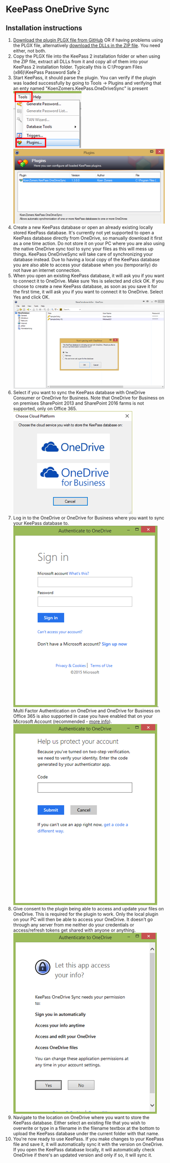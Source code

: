 # KeePass OneDrive Sync

## Installation instructions

1. [Download the plugin PLGX file from GitHub](https://github.com/KoenZomers/KeePassOneDriveSync/raw/master/KeeOneDriveSync.plgx) OR if having problems using the PLGX file, alternatively [download the DLLs in the ZIP file](https://github.com/KoenZomers/KeePassOneDriveSync/raw/master/KeeOneDriveSync.zip). You need either, not both.
2. Copy the PLGX file into the KeePass 2 installation folder or when using the ZIP file, extract all DLLs from it and copy all of them into your KeePass 2 installation folder. Typically this is C:\Program Files (x86)\KeePass Password Safe 2
3. Start KeePass, it should parse the plugin. You can verify if the plugin was loaded successfully by going to Tools -> Plugins and verifying that an enty named "KoenZomers.KeePass.OneDriveSync" is present 
![](./Screenshots/KeePasstoolsPlugins.png) ![](./Screenshots/KeePassVerifyPluginPresent.png)
4. Create a new KeePass database or open an already existing locally stored KeePass database. It's currently not yet supported to open a KeePass database directly from OneDrive, so manually download it first as a one time action. Do not store it on your PC where you are also using the native OneDrive sync tool to sync your files as this will mess up things. KeePass OneDriveSync will take care of synchronizing your database instead. Due to having a local copy of the KeePass database you are also able to access your database when you (temporarily) do not have an internet connection.
5. When you open an existing KeePass database, it will ask you if you want to connect it to OneDrive. Make sure Yes is selected and click OK. If you choose to create a new KeePass database, as soon as you save it for the first time, it will ask you if you want to connect it to OneDrive. Select Yes and click OK. ![](./Screenshots/StartSyncing.png)
6. Select if you want to sync the KeePass database with OneDrive Consumer or OneDrive for Business. Note that OneDrive for Business on on premises SharePoint 2013 and SharePoint 2016 farms is not supported, only on Office 365. ![](./Screenshots/ChooseCloudStorage.png)
7. Log in to the OneDrive or OneDrive for Business where you want to sync your KeePass database to. ![](./Screenshots/AuthenticateToOneDrive.png). Multi Factor Authentication on OneDrive and OneDrive for Business on Office 365 is also supported in case you have enabled that on your Microsoft Account (recommended - [more info](http://windows.microsoft.com/en-us/windows/two-step-verification-faq)).
![](./Screenshots/OneDriveTwoFactorAuthentication.png)
8. Give consent to the plugin being able to access and update your files on OneDrive. This is required for the plugin to work. Only the local plugin on your PC will then be able to access your OneDrive. It doesn't go through any server from me neither do your credentials or access/refresh tokens get shared with anyone or anything. ![](./Screenshots/OneDriveConsentToPriviledges.png)
9. Navigate to the location on OneDrive where you want to store the KeePass database. Either select an existing file that you wish to overwrite or type in a filename in the filename textbox at the bottom to upload the KeePass database under the current folder with that name.
10. You're now ready to use KeePass. If you make changes to your KeePass file and save it, it will automatically sync it with the version on OneDrive. If you open the KeePass database locally, it will automatically check OneDrive if there's an updated version and only if so, it will sync it.
